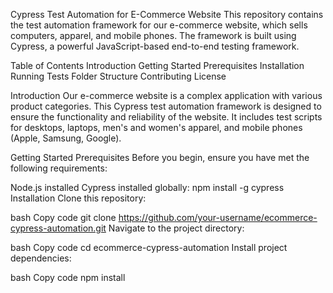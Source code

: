 Cypress Test Automation for E-Commerce Website
This repository contains the test automation framework for our e-commerce website, which sells computers, apparel, and mobile phones. The framework is built using Cypress, a powerful JavaScript-based end-to-end testing framework.

Table of Contents
Introduction
Getting Started
Prerequisites
Installation
Running Tests
Folder Structure
Contributing
License

Introduction
Our e-commerce website is a complex application with various product categories. This Cypress test automation framework is designed to ensure the functionality and reliability of the website. It includes test scripts for desktops, laptops, men's and women's apparel, and mobile phones (Apple, Samsung, Google).

Getting Started
Prerequisites
Before you begin, ensure you have met the following requirements:

Node.js installed
Cypress installed globally: npm install -g cypress
Installation
Clone this repository:

bash
Copy code
git clone https://github.com/your-username/ecommerce-cypress-automation.git
Navigate to the project directory:

bash
Copy code
cd ecommerce-cypress-automation
Install project dependencies:

bash
Copy code
npm install